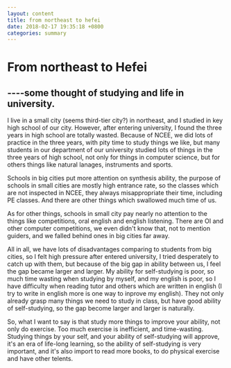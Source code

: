 ```yaml
---
layout: content
title: from northeast to hefei
date: 2018-02-17 19:35:18 +0800
categories: summary
---
```

# From northeast to Hefei
## ----some thought of studying and life in university.

I live in a small city (seems third-tier city?) in northeast, and I studied in key high school of our city. However, after entering university, I found the three years in high school are totally wasted. Because of NCEE, we did lots of practice in the three years, with pity time to study things we like, but many students in our department of our university studied lots of things in the three years of high school, not only for things in computer science, but for others things like natural lanages, instruments and sports.

Schools in big cities put more attention on synthesis ability, the purpose of schools in small cities are mostly high entrance rate, so the classes which are not inspected in NCEE, they always misappropriate their time, including PE classes. And there are other things which swallowed much time of us.

As for other things, schools in small city pay nearly no attention to the things like competitions, oral english and english listening. There are OI and other computer competitions, we even didn't know that, not to mention guiders, and we falled behind ones in big cities far away.

All in all, we have lots of disadvantages comparing to students from big cities, so I felt high pressure after entered university, I tried desperately to catch up with them, but because of the big gap in ability between us, I feel the gap became larger and larger. My ability for self-studying is poor, so much time wasting when studying by myself, and my english is poor, so I have difficulty when reading tutor and others which are written in english (I try to write in english more is one way to inprove my english). They not only already grasp many things we need to study in class, but have good ability of self-studying, so the gap become larger and larger is naturally.

So, what I want to say is that study more things to improve your ability, not only do exercise. Too much exercise is inefficient, and time-wasting. Studying things by your self, and your ability of self-studying will approve, it's an era of life-long learning, so the ability of self-studying is very important, and it's also import to read more books, to do physical exercise and have other telents.
